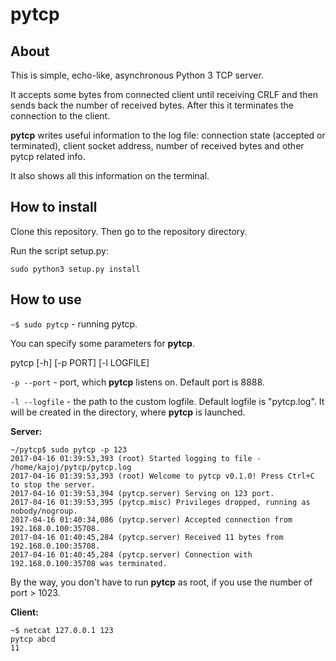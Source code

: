 pytcp
=====
About
-----
This is simple, echo-like, asynchronous Python 3 TCP server.
 
It accepts some bytes from connected client until receiving CRLF and then sends back the number of received bytes. After this it terminates the connection to the client.

**pytcp** writes useful information to the log file: connection state (accepted or terminated), client socket address, number of received bytes and other pytcp related info.

It also shows all this information on the terminal.

How to install
--------------

Clone this repository. Then go to the repository directory.

Run the script setup.py:
```
sudo python3 setup.py install
```

How to use
----------
```~$ sudo pytcp``` - running pytcp. 

You can specify some parameters for **pytcp**. 

pytcp [-h] [-p PORT] [-l LOGFILE]

```-p --port``` - port, which **pytcp** listens on. 
Default port is 8888.
 
```-l --logfile``` - the path to the custom logfile. 
Default logfile is "pytcp.log". It will be created in the directory, where **pytcp** is launched. 

**Server:**
```
~/pytcp$ sudo pytcp -p 123 
2017-04-16 01:39:53,393 (root) Started logging to file - /home/kajoj/pytcp/pytcp.log
2017-04-16 01:39:53,393 (root) Welcome to pytcp v0.1.0! Press Ctrl+C to stop the server.
2017-04-16 01:39:53,394 (pytcp.server) Serving on 123 port.
2017-04-16 01:39:53,395 (pytcp.misc) Privileges dropped, running as nobody/nogroup.
2017-04-16 01:40:34,086 (pytcp.server) Accepted connection from 192.168.0.100:35708.
2017-04-16 01:40:45,284 (pytcp.server) Received 11 bytes from 192.168.0.100:35708.
2017-04-16 01:40:45,284 (pytcp.server) Connection with 192.168.0.100:35708 was terminated.
```

By the way, you don't have to run **pytcp** as root, if you use the number of port > 1023.

**Client:**
```
~$ netcat 127.0.0.1 123
pytcp abcd
11
```

